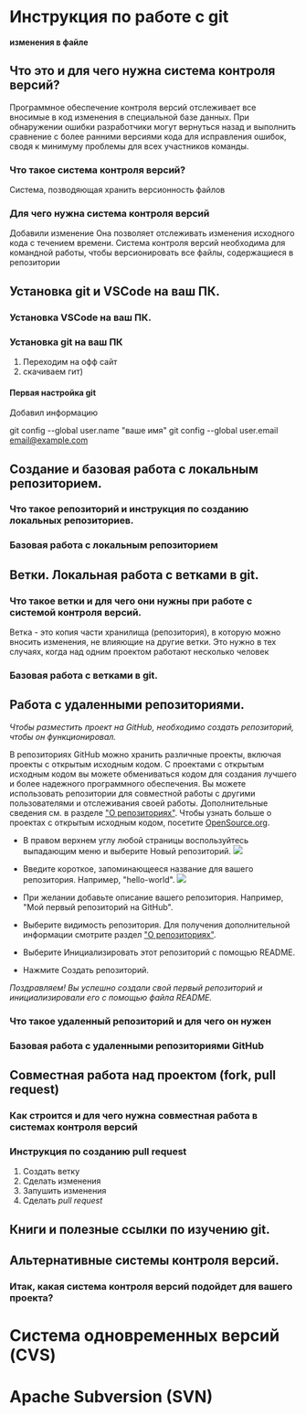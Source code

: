 # Инструкция по работе с git
__изменения в файле__

## Что это и для чего нужна система контроля версий?
Программное обеспечение контроля версий отслеживает все вносимые в код изменения в специальной базе данных. При обнаружении ошибки разработчики могут вернуться назад и выполнить сравнение с более ранними версиями кода для исправления ошибок, сводя к минимуму проблемы для всех участников команды.

### Что такое система контроля версий?
Система, позводяющая хранить версионность файлов

### Для чего нужна система контроля версий

Добавили изменение
Она позволяет отслеживать изменения исходного кода с течением времени.
Система контроля версий необходима для командной работы, чтобы версионировать все файлы, содержащиеся в репозитории

## Установка git и VSCode на ваш ПК.

### Установка VSCode на ваш ПК.

### Установка git на ваш ПК
1. Переходим на офф сайт
2. скачиваем гит)

#### Первая настройка git

Добавил информацию

git config --global user.name "ваше имя"
git config --global user.email email@example.com


## Создание и базовая работа с локальным репозиторием.

### Что такое репозиторий и инструкция по созданию локальных репозиториев.

### Базовая работа с локальным репозиторием

## Ветки. Локальная работа с ветками в git.


### Что такое ветки и для чего они нужны при работе с системой контроля версий.

Ветка - это копия части хранилища (репозитория), в которую можно вносить изменения, не влияющие на другие ветки. Это нужно в тех случаях, когда над одним проектом работают несколько человек

### Базовая работа с ветками в git.

## Работа с удаленными репозиториями.
*Чтобы разместить проект на GitHub, необходимо создать репозиторий, чтобы он функционировал.* 

В репозиториях GitHub можно хранить различные проекты, включая проекты с открытым исходным кодом. С проектами с открытым исходным кодом вы можете обмениваться кодом для создания лучшего и более надежного программного обеспечения. Вы можете использовать репозитории для совместной работы с другими пользователями и отслеживания своей работы. Дополнительные сведения см. в разделе ["О репозиториях"](https://docs.github.com/en/repositories/creating-and-managing-repositories/about-repositories). Чтобы узнать больше о проектах с открытым исходным кодом, посетите [OpenSource.org](https://opensource.org/about).

* В правом верхнем углу любой страницы воспользуйтесь  выпадающим меню и выберите Новый репозиторий. 
![](https://docs.github.com/assets/cb-31554/mw-1440/images/help/repository/repo-create.webp)

* Введите короткое, запоминающееся название для вашего репозитория. Например, "hello-world".
![](https://docs.github.com/assets/cb-61138/mw-1440/images/help/repository/create-repository-name.webp)

* При желании добавьте описание вашего репозитория. Например, "Мой первый репозиторий на GitHub".

* Выберите видимость репозитория. Для получения дополнительной информации смотрите раздел ["О репозиториях"](https://docs.github.com/en/repositories/creating-and-managing-repositories/about-repositories#about-repository-visibility).

* Выберите Инициализировать этот репозиторий с помощью README.

* Нажмите Создать репозиторий.

*Поздравляем! Вы успешно создали свой первый репозиторий и инициализировали его с помощью файла README.*

### Что такое удаленный репозиторий и для чего он нужен

### Базовая работа с удаленными репозиториями GitHub

## Совместная работа над проектом (fork, pull request)

### Как строится и для чего нужна совместная работа в системах контроля версий

### Инструкция по созданию pull request
1. Создать ветку
2. Сделать изменения
3. Запушить изменения
4. Сделать _pull request_

## Книги и полезные ссылки по изучению git.

## Альтернативные системы контроля версий.

### Итак, какая система контроля версий подойдет для вашего проекта?

# Система одновременных версий (CVS)

# Apache Subversion (SVN)
